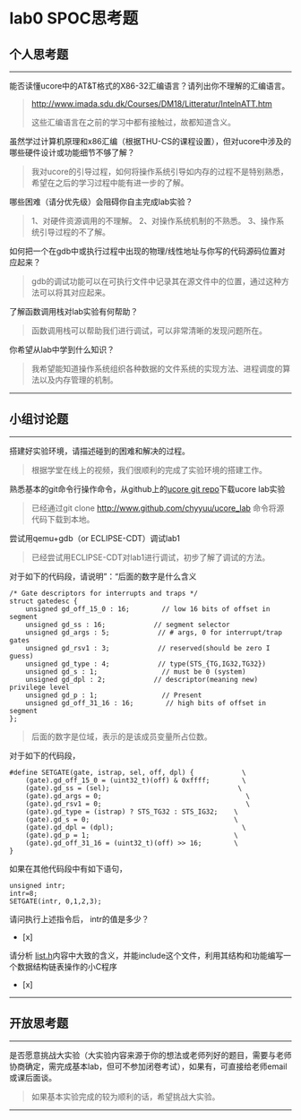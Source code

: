 # lab0 SPOC思考题

## 个人思考题

---

能否读懂ucore中的AT&T格式的X86-32汇编语言？请列出你不理解的汇编语言。

>  http://www.imada.sdu.dk/Courses/DM18/Litteratur/IntelnATT.htm
>
>  这些汇编语言在之前的学习中都有接触过，故都知道含义。

虽然学过计算机原理和x86汇编（根据THU-CS的课程设置），但对ucore中涉及的哪些硬件设计或功能细节不够了解？

>  我对ucore的引导过程，如何将操作系统引导如内存的过程不是特别熟悉，希望在之后的学习过程中能有进一步的了解。


哪些困难（请分优先级）会阻碍你自主完成lab实验？

> 1、对硬件资源调用的不理解。
> 2、对操作系统机制的不熟悉。
> 3、操作系统引导过程的不了解。

如何把一个在gdb中或执行过程中出现的物理/线性地址与你写的代码源码位置对应起来？

> gdb的调试功能可以在可执行文件中记录其在源文件中的位置，通过这种方法可以将其对应起来。  

了解函数调用栈对lab实验有何帮助？

> 函数调用栈可以帮助我们进行调试，可以非常清晰的发现问题所在。

你希望从lab中学到什么知识？

> 我希望能知道操作系统组织各种数据的文件系统的实现方法、进程调度的算法以及内存管理的机制。

---

## 小组讨论题

---

搭建好实验环境，请描述碰到的困难和解决的过程。

> 根据学堂在线上的视频，我们很顺利的完成了实验环境的搭建工作。

熟悉基本的git命令行操作命令，从github上的[ucore git repo](http://www.github.com/chyyuu/ucore_lab)下载ucore lab实验

> 已经通过git clone http://www.github.com/chyyuu/ucore_lab 命令将源代码下载到本地。

尝试用qemu+gdb（or ECLIPSE-CDT）调试lab1

> 已经尝试用ECLIPSE-CDT对lab1进行调试，初步了解了调试的方法。

对于如下的代码段，请说明”：“后面的数字是什么含义
```
/* Gate descriptors for interrupts and traps */
struct gatedesc {
    unsigned gd_off_15_0 : 16;        // low 16 bits of offset in segment
    unsigned gd_ss : 16;            // segment selector
    unsigned gd_args : 5;            // # args, 0 for interrupt/trap gates
    unsigned gd_rsv1 : 3;            // reserved(should be zero I guess)
    unsigned gd_type : 4;            // type(STS_{TG,IG32,TG32})
    unsigned gd_s : 1;                // must be 0 (system)
    unsigned gd_dpl : 2;            // descriptor(meaning new) privilege level
    unsigned gd_p : 1;                // Present
    unsigned gd_off_31_16 : 16;        // high bits of offset in segment
};
```

> 后面的数字是位域，表示的是该成员变量所占位数。

对于如下的代码段，
```
#define SETGATE(gate, istrap, sel, off, dpl) {            \
    (gate).gd_off_15_0 = (uint32_t)(off) & 0xffff;        \
    (gate).gd_ss = (sel);                                \
    (gate).gd_args = 0;                                    \
    (gate).gd_rsv1 = 0;                                    \
    (gate).gd_type = (istrap) ? STS_TG32 : STS_IG32;    \
    (gate).gd_s = 0;                                    \
    (gate).gd_dpl = (dpl);                                \
    (gate).gd_p = 1;                                    \
    (gate).gd_off_31_16 = (uint32_t)(off) >> 16;        \
}
```
如果在其他代码段中有如下语句，
```
unsigned intr;
intr=8;
SETGATE(intr, 0,1,2,3);
```
请问执行上述指令后， intr的值是多少？
- [x]  

> 

请分析 [list.h](https://github.com/chyyuu/ucore_lab/blob/master/labcodes/lab2/libs/list.h)内容中大致的含义，并能include这个文件，利用其结构和功能编写一个数据结构链表操作的小C程序
- [x]  

> 

---

## 开放思考题

---

是否愿意挑战大实验（大实验内容来源于你的想法或老师列好的题目，需要与老师协商确定，需完成基本lab，但可不参加闭卷考试），如果有，可直接给老师email或课后面谈。

> 如果基本实验完成的较为顺利的话，希望挑战大实验。

---
